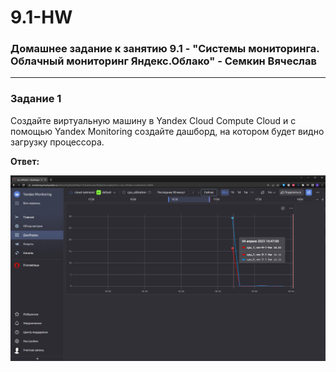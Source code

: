 # 9.1-HW
### Домашнее задание к занятию 9.1 - "Системы мониторинга. Облачный мониторинг Яндекс.Облако" - Семкин Вячеслав
***
### Задание 1

Создайте виртуальную машину в Yandex Cloud Compute Cloud и с помощью Yandex Monitoring создайте дашборд, на котором будет видно загрузку процессора.


**Ответ:**

![1-1](https://github.com/SemkinVA/9.1-HW/blob/main/1-1.png)

